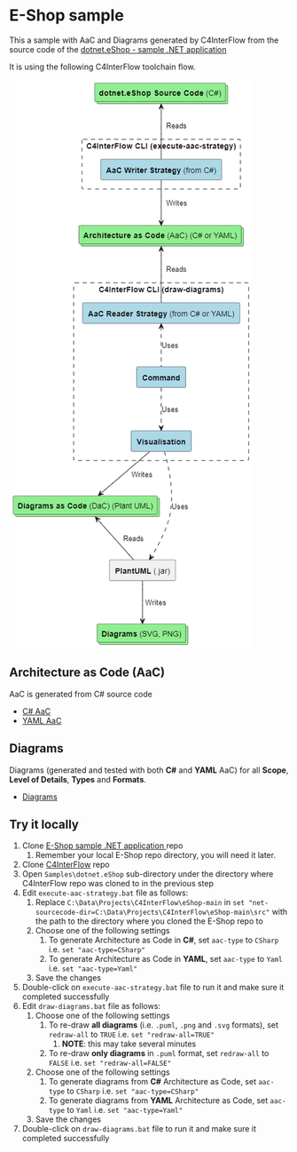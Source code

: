 
# E-Shop sample
This a sample with AaC and Diagrams generated by C4InterFlow from the source code of the [dotnet.eShop - sample .NET application ](https://github.com/dotnet/eShop)

It is using the following C4InterFlow toolchain flow.

![C4InterFlow - toolchain flow](C4InterFlow%20-%20toolchain%20flow.png)

## Architecture as Code (AaC)
AaC is generated from C# source code
- [C# AaC](https://github.com/SlavaVedernikov/C4InterFlow/tree/master/Samples/dotnet.eShop/dotnet.eShop.Architecture/SoftwareSystems)
- [YAML AaC](https://github.com/SlavaVedernikov/C4InterFlow/tree/master/Samples/dotnet.eShop/dotnet.eShop.Architecture/Yaml)

## Diagrams
Diagrams (generated and tested with both **C#** and **YAML** AaC) for all **Scope**, **Level of Details**, **Types** and **Formats**.
- [Diagrams](https://github.com/SlavaVedernikov/C4InterFlow/tree/master/Samples/dotnet.eShop/dotnet.eShop.Architecture/Diagrams)

## Try it locally

1. Clone [E-Shop sample .NET application ](https://github.com/dotnet/eShop) repo
    1. Remember your local E-Shop repo directory, you will need it later.
1. Clone [C4InterFlow](https://github.com/SlavaVedernikov/C4InterFlow) repo
1. Open `Samples\dotnet.eShop` sub-directory under the directory where C4InterFlow repo was cloned to in the previous step
1. Edit `execute-aac-strategy.bat` file as follows:
    1. Replace `C:\Data\Projects\C4InterFlow\eShop-main` in `set "net-sourcecode-dir=C:\Data\Projects\C4InterFlow\eShop-main\src"` with the path to the directory where you cloned the E-Shop repo to
    1. Choose one of the following settings
        1. To generate Architecture as Code in **C#**, set `aac-type` to `CSharp` i.e. `set "aac-type=CSharp"`
        1. To generate Architecture as Code in **YAML**, set `aac-type` to `Yaml` i.e. `set "aac-type=Yaml"`
    1. Save the changes
1. Double-click on `execute-aac-strategy.bat` file to run it and make sure it completed successfully
1. Edit `draw-diagrams.bat` file as follows:
    1. Choose one of the following settings
        1. To re-draw **all diagrams** (i.e. `.puml`, `.png` and `.svg` formats), set `redraw-all` to `TRUE` i.e. `set "redraw-all=TRUE"`
            1. **NOTE**: this may take several minutes
        1. To re-draw **only diagrams** in `.puml` format, set `redraw-all` to `FALSE` i.e. `set "redraw-all=FALSE"`
    1. Choose one of the following settings
        1. To generate diagrams from **C#** Architecture as Code, set `aac-type` to `CSharp` i.e. `set "aac-type=CSharp"`
        1. To generate diagrams from **YAML** Architecture as Code, set `aac-type` to `Yaml` i.e. `set "aac-type=Yaml"`
    1. Save the changes
1. Double-click on `draw-diagrams.bat` file to run it and make sure it completed successfully
